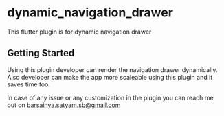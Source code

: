 # dynamic_navigation_drawer

This flutter plugin is for dynamic navigation drawer

## Getting Started

Using this plugin developer can render the navigation drawer dynamically.
Also developer can make the app more scaleable using this plugin and it saves time too.

In case of any issue or any customization in the plugin you can reach me out on barsainya.satyam.sb@gmail.com
